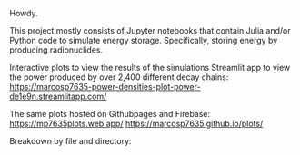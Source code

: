 Howdy. 

This project mostly consists of Jupyter notebooks that contain Julia and/or Python code to simulate energy storage. Specifically, storing energy by producing radionuclides. 

Interactive plots to view the results of the simulations
Streamlit app to view the power produced by over 2,400 different decay chains: 
    https://marcosp7635-power-densities-plot-power-de1e9n.streamlitapp.com/ 
 
The same plots hosted on Githubpages and Firebase: 
    https://mp7635plots.web.app/ 
    https://marcosp7635.github.io/plots/ 


Breakdown by file and directory: 
    
